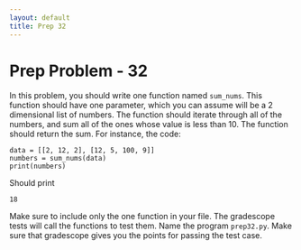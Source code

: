 ```yaml
---
layout: default
title: Prep 32
---
```


# Prep Problem - 32

In this problem, you should write one function named `sum_nums`.
This function should have one parameter, which you can assume will be a 2 dimensional list of numbers.
The function should iterate through all of the numbers, and sum all of the ones whose value is less than 10.
The function should return the sum.
For instance, the code:

```
data = [[2, 12, 2], [12, 5, 100, 9]]
numbers = sum_nums(data)
print(numbers)
```

Should print

```
18
```

Make sure to include only the one function in your file.
The gradescope tests will call the functions to test them.
Name the program `prep32.py`.
Make sure that gradescope gives you the points for passing the test case.



